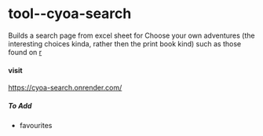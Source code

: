 # tool--cyoa-search
Builds a  search page from excel sheet for Choose your own adventures (the interesting choices kinda, rather then the print book kind) such as those found on [r](https://www.reddit.com/r/makeyourchoice)

#### visit
https://cyoa-search.onrender.com/


##### To Add

- favourites